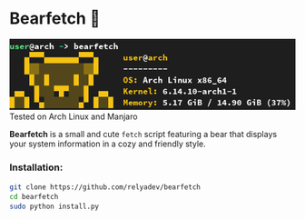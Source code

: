 # Bearfetch 🐻  
![alt text](image.png)
Tested on Arch Linux and Manjaro

**Bearfetch** is a small and cute `fetch` script featuring a bear that displays your system information in a cozy and friendly style.

### Installation:
```bash
git clone https://github.com/relyadev/bearfetch
cd bearfetch
sudo python install.py
